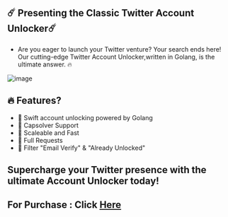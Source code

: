 

## ☄️ Presenting the Classic Twitter Account Unlocker☄️ 
  
- Are you eager to launch your Twitter venture? Your search ends here! Our cutting-edge Twitter Account Unlocker,written in Golang, is the ultimate answer. 🔥  
  
![image](https://github.com/x3vdev/TwitterAccountUnlocker/assets/166245978/11cf914b-f9e2-4bb3-88f2-af741532157b)


## 🔥 Features? 
- 💖 Swift account unlocking powered by Golang  
- 💖 Capsolver Support 
- 💖 Scaleable and Fast  
- 💖 Full Requests
- 💖 Filter "Email Verify" & "Already Unlocked"

## Supercharge your Twitter presence with the ultimate Account Unlocker today! 
 
 
## For Purchase : Click [Here](https://t.me/TwitterAIO2023)
